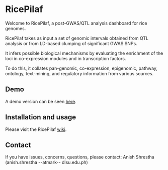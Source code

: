 # RicePilaf
Welcome to RicePilaf, a post-GWAS/QTL analysis dashboard for rice genomes.

RicePilaf takes as input a set of genomic intervals obtained from QTL analysis or from LD-based clumping of significant GWAS SNPs.

It infers possible biological mechanisms by evaluating the enrichment of the loci in co-expression modules and in transcription factors.

To do this, it collates pan-genomic, co-expression, epigenomic, pathway, ontology, text-mining, and regulatory information from various sources.

## Demo
A demo version can be seen [here](http://165.22.55.49/).

## Installation and usage
Please visit the RicePilaf [wiki](https://github.com/bioinfodlsu/rice-pilaf/wiki).

## Contact
If you have issues, concerns, questions, please contact: Anish Shrestha (anish.shrestha --atmark-- dlsu.edu.ph)
